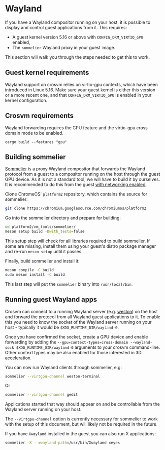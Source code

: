 # Wayland

If you have a Wayland compositor running on your host, it is possible to display and control guest
applications from it. This requires:

- A guest kernel version 5.16 or above with `CONFIG_DRM_VIRTIO_GPU` enabled,
- The `sommelier` Wayland proxy in your guest image.

This section will walk you through the steps needed to get this to work.

## Guest kernel requirements

Wayland support on crosvm relies on virtio-gpu contexts, which have been introduced in Linux 5.16.
Make sure your guest kernel is either this version or a more recent one, and that
`CONFIG_DRM_VIRTIO_GPU` is enabled in your kernel configuration.

## Crosvm requirements

Wayland forwarding requires the GPU feature and the virtio-gpu cross domain mode to be enabled.

```
cargo build --features "gpu"
```

## Building sommelier

[Sommelier] is a proxy Wayland compositor that forwards the Wayland protocol from a guest to a
compositor running on the host through the guest GPU device. As it is not a standard tool, we will
have to build it by ourselves. It is recommended to do this from the guest
[with networking enabled](../running_crosvm/example_usage.md#add-networking-support).

Clone ChromeOS' `platform2` repository, which contains the source for sommelier:

```sh
git clone https://chromium.googlesource.com/chromiumos/platform2
```

Go into the sommelier directory and prepare for building:

```sh
cd platform2/vm_tools/sommelier/
meson setup build -Dwith_tests=false
```

This setup step will check for all libraries required to build sommelier. If some are missing,
install them using your guest's distro package manager and re-run `meson setup` until it passes.

Finally, build sommelier and install it:

```sh
meson compile -C build
sudo meson install -C build
```

This last step will put the `sommelier` binary into `/usr/local/bin`.

## Running guest Wayland apps

Crosvm can connect to a running Wayland server (e.g. [weston]) on the host and forward the protocol
from all Wayland guest applications to it. To enable this you need to know the socket of the Wayland
server running on your host - typically it would be `$XDG_RUNTIME_DIR/wayland-0`.

Once you have confirmed the socket, create a GPU device and enable forwarding by adding the
`--gpu=context-types=cross-domain --wayland-sock $XDG_RUNTIME_DIR/wayland-0` arguments to your
crosvm command-line. Other context types may be also enabled for those interested in 3D
acceleration.

You can now run Wayland clients through sommelier, e.g:

```sh
sommelier --virtgpu-channel weston-terminal
```

Or

```sh
sommelier --virtgpu-channel gedit
```

Applications started that way should appear on and be controllable from the Wayland server running
on your host.

The `--virtgpu-channel` option is currently necessary for sommelier to work with the setup of this
document, but will likely not be required in the future.

If you have `Xwayland` installed in the guest you can also run X applications:

```sh
sommelier -X --xwayland-path=/usr/bin/Xwayland xeyes
```

[sommelier]: https://chromium.googlesource.com/chromiumos/platform2/+/master/vm_tools/sommelier
[weston]: https://github.com/wayland-project/weston
